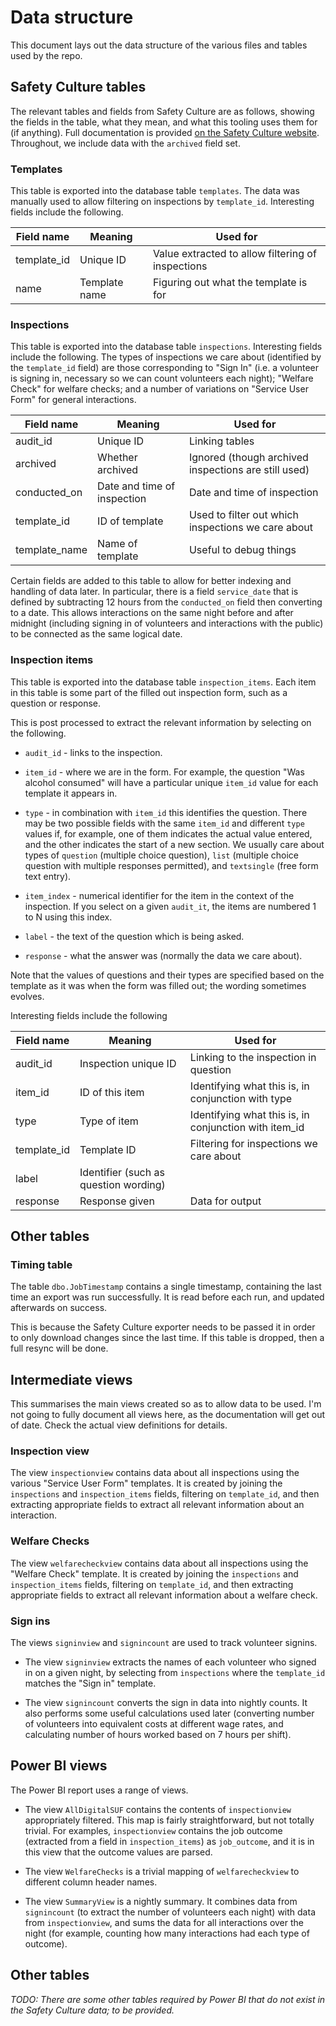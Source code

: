 # Data structure

This document lays out the data structure of the various files and tables used by the repo.

## Safety Culture tables

The relevant tables and fields from Safety Culture are as follows, showing the fields in the table, what they mean, and what this tooling uses them for (if anything). Full documentation is provided [on the Safety Culture website](https://developer.safetyculture.com/docs/understanding-the-data). Throughout, we include data with the `archived` field set.

### Templates

This table is exported into the database table `templates`. The data was manually used to allow filtering on inspections by `template_id`. Interesting fields include the following.

| Field name      | Meaning | Used for |
|-----------------|---------|----------|
| template_id     | Unique ID | Value extracted to allow filtering of inspections |
| name            | Template name | Figuring out what the template is for |

### Inspections

This table is exported into the database table `inspections`. Interesting fields include the following. The types of inspections we care about (identified by the `template_id` field) are those corresponding to "Sign In" (i.e. a volunteer is signing in, necessary so we can count volunteers each night); "Welfare Check" for welfare checks; and a number of variations on "Service User Form" for general interactions.

| Field name            | Meaning   | Used for  |
|-----------------------|-----------|-----------|
| audit_id              | Unique ID | Linking tables  |
| archived              | Whether archived  | Ignored (though archived inspections are still used) |
| conducted_on          | Date and time of inspection | Date and time of inspection |
| template_id           | ID of template  | Used to filter out which inspections we care about |
| template_name         | Name of template  | Useful to debug things |

Certain fields are added to this table to allow for better indexing and handling of data later. In particular, there is a field `service_date` that is defined by subtracting 12 hours from the `conducted_on` field then converting to a date. This allows interactions on the same night before and after midnight (including signing in of volunteers and interactions with the public) to be connected as the same logical date.

### Inspection items

This table is exported into the database table `inspection_items`. Each item in this table is some part of the filled out inspection form, such as a question or response.

This is post processed to extract the relevant information by selecting on the following.

- `audit_id` - links to the inspection.

- `item_id` - where we are in the form. For example, the question "Was alcohol consumed" will have a particular unique `item_id` value for each template it appears in.

- `type` - in combination with `item_id` this identifies the question. There may be two possible fields with the same `item_id` and different `type` values if, for example, one of them indicates the actual value entered, and the other indicates the start of a new section. We usually care about types of `question` (multiple choice question), `list` (multiple choice question with multiple responses permitted), and `textsingle` (free form text entry).

- `item_index` - numerical identifier for the item in the context of the inspection. If you select on a given `audit_it`, the items are numbered 1 to N using this index.

- `label` - the text of the question which is being asked.

- `response` - what the answer was (normally the data we care about).

Note that the values of questions and their types are specified based on the template as it was when the form was filled out; the wording sometimes evolves.

Interesting fields include the following

| Field name               | Meaning | Used for |
|--------------------------|---------|----------|
| audit_id                 | Inspection unique ID | Linking to the inspection in question  |
| item_id                  | ID of this item | Identifying what this is, in conjunction with type |
| type                     | Type of item  | Identifying what this is, in conjunction with item_id  |
| template_id              | Template ID | Filtering for inspections we care about  |
| label                    | Identifier (such as question wording)  |          |
| response                 | Response given | Data for output         |

## Other tables

### Timing table

The table `dbo.JobTimestamp` contains a single timestamp, containing the last time an export was run successfully. It is read before each run, and updated afterwards on success.

This is because the Safety Culture exporter needs to be passed it in order to only download changes since the last time. If this table is dropped, then a full resync will be done.

## Intermediate views

This summarises the main views created so as to allow data to be used. I'm not going to fully document all views here, as the documentation will get out of date. Check the actual view definitions for details.

### Inspection view

The view `inspectionview` contains data about all inspections using the various "Service User Form" templates. It is created by joining the `inspections` and `inspection_items` fields, filtering on `template_id`, and then extracting appropriate fields to extract all relevant information about an interaction.

### Welfare Checks

The view `welfarecheckview` contains data about all inspections using the "Welfare Check" template. It is created by joining the `inspections` and `inspection_items` fields, filtering on `template_id`, and then extracting appropriate fields to extract all relevant information about a welfare check.

### Sign ins

The views `signinview` and `signincount` are used to track volunteer signins.

- The view `signinview` extracts the names of each volunteer who signed in on a given night, by selecting from `inspections` where the `template_id` matches the "Sign in" template.

- The view `signincount` converts the sign in data into nightly counts. It also performs some useful calculations used later (converting number of volunteers into equivalent costs at different wage rates, and calculating number of hours worked based on 7 hours per shift).

## Power BI views

The Power BI report uses a range of views.

- The view `AllDigitalSUF` contains the contents of `inspectionview` appropriately filtered. This map is fairly straightforward, but not totally trivial. For examples, `inspectionview` contains the job outcome (extracted from a field in `inspection_items`) as `job_outcome`, and it is in this view that the outcome values are parsed.

- The view `WelfareChecks` is a trivial mapping of `welfarecheckview` to different column header names.

- The view `SummaryView` is a nightly summary. It combines data from `signincount` (to extract the number of volunteers each night) with data from `inspectionview`, and sums the data for all interactions over the night (for example, counting how many interactions had each type of outcome).

## Other tables

*TODO: There are some other tables required by Power BI that do not exist in the Safety Culture data; to be provided.*
